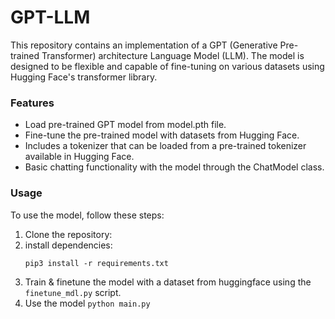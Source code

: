 # GPT-LLM
This repository contains an implementation of a GPT (Generative Pre-trained Transformer) architecture Language Model (LLM). The model is designed to be flexible and capable of fine-tuning on various datasets using Hugging Face's transformer library.

### Features
- Load pre-trained GPT model from model.pth file.
- Fine-tune the pre-trained model with datasets from Hugging Face.
- Includes a tokenizer that can be loaded from a pre-trained tokenizer available in Hugging Face.
- Basic chatting functionality with the model through the ChatModel class.

### Usage
To use the model, follow these steps:
1. Clone the repository:
2. install dependencies:
   ```
   pip3 install -r requirements.txt
   ```
3. Train & finetune the model with a dataset from huggingface using the `finetune_mdl.py` script.
4. Use the model ```python main.py```

